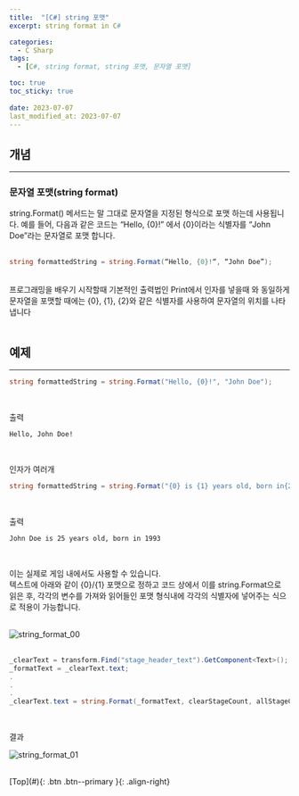 ```yaml
---
title:  "[C#] string 포맷"
excerpt: string format in C#

categories:
  - C Sharp
tags:
  - [C#, string format, string 포맷, 문자열 포맷]

toc: true
toc_sticky: true
 
date: 2023-07-07
last_modified_at: 2023-07-07
---
```


## 개념
--- 
### 문자열 포맷(string format) <br>
string.Format() 메서드는 말 그대로 문자열을 지정된 형식으로 포맷 하는데 사용됩니다. 
예를 들어, 다음과 같은 코드는 “Hello, {0}!” 에서 {0}이라는 식별자를 “John Doe”라는 문자열로 포맷 합니다.<br> <br>

```c#
string formattedString = string.Format(“Hello, {0}!“, “John Doe”);
```
 <br>
프로그래밍을 배우기 시작할때 기본적인 출력법인 Print에서 인자를 넣을때 와 동일하게 문자열을 포맷할 때에는 {0}, {1}, {2}와 같은 식별자를 사용하여 문자열의 위치를 나타냅니다<br>

<br>

## 예제
--- 

```c#
string formattedString = string.Format("Hello, {0}!", "John Doe");
```
<br>

출력
```
Hello, John Doe!
```
<br>

인자가 여러개
```c#
string formattedString = string.Format("{0} is {1} years old, born in{2} ", "John Doe", "25", "1993");

```
<br>

출력
```
John Doe is 25 years old, born in 1993
```
<br>

이는 실제로 게임 내에서도 사용할 수 있습니다.<br>
텍스트에 아래와 같이 {0}/{1} 포맷으로 정하고 코드 상에서 이를 string.Format으로 읽은 후, 각각의 변수를 가져와 읽어들인 포맷 형식내에 각각의 식별자에 넣어주는 식으로 적용이 가능합니다.<br><br>

![string_format_00](https://github.com/ChoiYoungChan/choiyoungchan.github.com/assets/40765022/140f99e1-4dce-452f-a83b-4381559457ed)<br><br>

```c#
_clearText = transform.Find("stage_header_text").GetComponent<Text>();
_formatText = _clearText.text;
.
.
.
_clearText.text = string.Format(_formatText, clearStageCount, allStageCount);
```
<br>

결과<br>

![string_format_01](https://github.com/ChoiYoungChan/choiyoungchan.github.com/assets/40765022/edbb8592-7214-498e-a9d2-6495cc96037a)
<br>




<br>
[Top](#){: .btn .btn--primary }{: .align-right}